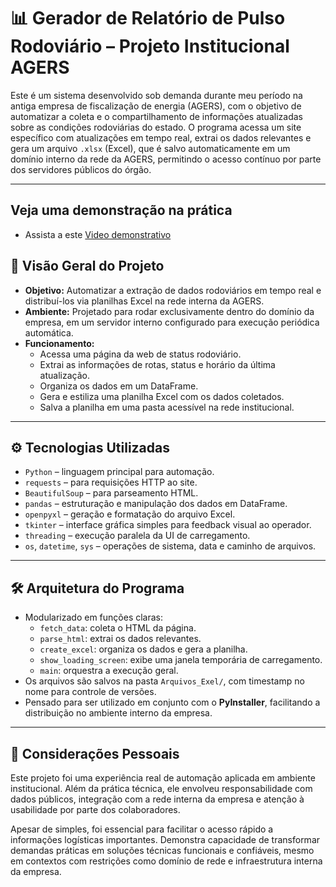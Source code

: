 # 📊 Gerador de Relatório de Pulso Rodoviário – Projeto Institucional AGERS

Este é um sistema desenvolvido sob demanda durante meu período na antiga empresa de fiscalização de energia (AGERS), com o objetivo de automatizar a coleta e o compartilhamento de informações atualizadas sobre as condições rodoviárias do estado. O programa acessa um site específico com atualizações em tempo real, extrai os dados relevantes e gera um arquivo `.xlsx` (Excel), que é salvo automaticamente em um domínio interno da rede da AGERS, permitindo o acesso contínuo por parte dos servidores públicos do órgão.

---

## Veja uma demonstração na prática
- Assista a este [Video demonstrativo](https://youtu.be/cdyHAstpvZE)

## 🧩 Visão Geral do Projeto

- **Objetivo:** Automatizar a extração de dados rodoviários em tempo real e distribuí-los via planilhas Excel na rede interna da AGERS.
- **Ambiente:** Projetado para rodar exclusivamente dentro do domínio da empresa, em um servidor interno configurado para execução periódica automática.
- **Funcionamento:**  
  - Acessa uma página da web de status rodoviário.
  - Extrai as informações de rotas, status e horário da última atualização.
  - Organiza os dados em um DataFrame.
  - Gera e estiliza uma planilha Excel com os dados coletados.
  - Salva a planilha em uma pasta acessível na rede institucional.

---

## ⚙️ Tecnologias Utilizadas

- `Python` – linguagem principal para automação.
- `requests` – para requisições HTTP ao site.
- `BeautifulSoup` – para parseamento HTML.
- `pandas` – estruturação e manipulação dos dados em DataFrame.
- `openpyxl` – geração e formatação do arquivo Excel.
- `tkinter` – interface gráfica simples para feedback visual ao operador.
- `threading` – execução paralela da UI de carregamento.
- `os`, `datetime`, `sys` – operações de sistema, data e caminho de arquivos.

---

## 🛠️ Arquitetura do Programa

- Modularizado em funções claras:
  - `fetch_data`: coleta o HTML da página.
  - `parse_html`: extrai os dados relevantes.
  - `create_excel`: organiza os dados e gera a planilha.
  - `show_loading_screen`: exibe uma janela temporária de carregamento.
  - `main`: orquestra a execução geral.
- Os arquivos são salvos na pasta `Arquivos_Exel/`, com timestamp no nome para controle de versões.
- Pensado para ser utilizado em conjunto com o **PyInstaller**, facilitando a distribuição no ambiente interno da empresa.

---

## 🧠 Considerações Pessoais

Este projeto foi uma experiência real de automação aplicada em ambiente institucional. Além da prática técnica, ele envolveu responsabilidade com dados públicos, integração com a rede interna da empresa e atenção à usabilidade por parte dos colaboradores.

Apesar de simples, foi essencial para facilitar o acesso rápido a informações logísticas importantes. Demonstra capacidade de transformar demandas práticas em soluções técnicas funcionais e confiáveis, mesmo em contextos com restrições como domínio de rede e infraestrutura interna da empresa.
